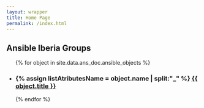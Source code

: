 ```yaml
---
layout: wrapper
title: Home Page
permalink: /index.html
---
```


<h2 class="group-list-heading">Ansible Iberia Groups</h2>
<ul class="group-list">

{% for object in site.data.ans_doc.ansible_objects %}
<li>
<h3>
{% assign listAtributesName = object.name | split:"_"  %}
<a class="group-link" href="{{ site.url }}{{site.baseurl}}/{{listAtributesName[0]}}/{{listAtributesName[1]}}/{{listAtributesName[2]}}/{{listAtributesName[3]}}/{{object.name}}.html">
	{{ object.title }} <br>
</a>
</h3>
</li>
{% endfor %}

</ul>


